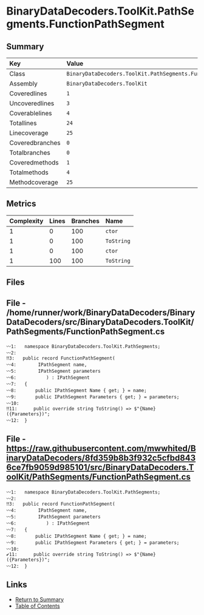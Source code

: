 ﻿# BinaryDataDecoders.ToolKit.PathSegments.FunctionPathSegment

## Summary

| Key             | Value                                                         |
| :-------------- | :------------------------------------------------------------ |
| Class           | `BinaryDataDecoders.ToolKit.PathSegments.FunctionPathSegment` |
| Assembly        | `BinaryDataDecoders.ToolKit`                                  |
| Coveredlines    | `1`                                                           |
| Uncoveredlines  | `3`                                                           |
| Coverablelines  | `4`                                                           |
| Totallines      | `24`                                                          |
| Linecoverage    | `25`                                                          |
| Coveredbranches | `0`                                                           |
| Totalbranches   | `0`                                                           |
| Coveredmethods  | `1`                                                           |
| Totalmethods    | `4`                                                           |
| Methodcoverage  | `25`                                                          |

## Metrics

| Complexity | Lines | Branches | Name       |
| :--------- | :---- | :------- | :--------- |
| 1          | 0     | 100      | `ctor`     |
| 1          | 0     | 100      | `ToString` |
| 1          | 0     | 100      | `ctor`     |
| 1          | 100   | 100      | `ToString` |

## Files

## File - /home/runner/work/BinaryDataDecoders/BinaryDataDecoders/src/BinaryDataDecoders.ToolKit/PathSegments/FunctionPathSegment.cs

```CSharp
〰1:   namespace BinaryDataDecoders.ToolKit.PathSegments;
〰2:   
‼3:   public record FunctionPathSegment(
〰4:        IPathSegment name,
〰5:        IPathSegment parameters
〰6:           ) : IPathSegment
〰7:   {
〰8:       public IPathSegment Name { get; } = name;
〰9:       public IPathSegment Parameters { get; } = parameters;
〰10:  
‼11:      public override string ToString() => $"{Name}({Parameters})";
〰12:  }
```

## File - https://raw.githubusercontent.com/mwwhited/BinaryDataDecoders/8fd359b8b3f932c5cfbd8436ce7fb9059d985101/src/BinaryDataDecoders.ToolKit/PathSegments/FunctionPathSegment.cs

```CSharp
〰1:   namespace BinaryDataDecoders.ToolKit.PathSegments;
〰2:   
‼3:   public record FunctionPathSegment(
〰4:        IPathSegment name,
〰5:        IPathSegment parameters
〰6:           ) : IPathSegment
〰7:   {
〰8:       public IPathSegment Name { get; } = name;
〰9:       public IPathSegment Parameters { get; } = parameters;
〰10:  
✔11:      public override string ToString() => $"{Name}({Parameters})";
〰12:  }
```

## Links

* [Return to Summary](Summary.md)
* [Table of Contents](../TOC.md)

